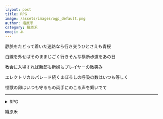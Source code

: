 ```yaml
---
layout: post
title: RPG
image: /assets/images/ogp_default.png
author: 織原禾
category: 織原禾
emoji: ⛪️
---
```


<div class="tanka-area"><div class="tanka">
<p>静脈をたどって着いた迷路なら行き交うひとさえも青桜</p>
<p>白線を外せばそのままじごく行きそんな横断歩道をあの日</p>
<p>教会に入場すれば新郎も新婦もプレイヤーの微笑み</p>
<p>エレクトリカルパレード続くまぼろしの呼吸の数はいつも等しく</p>
<p>怪獣の卵はいつも守るもの両手にのこる声を繋いでて</p></div></div>

---

<details><summary>RPG</summary>
静脈をたどって着いた迷路なら行き交うひとさえも青桜<br/>
白線を外せばそのままじごく行きそんな横断歩道をあの日<br/>
教会に入場すれば新郎も新婦もプレイヤーの微笑み<br/>
エレクトリカルパレード続くまぼろしの呼吸の数はいつも等しく<br/>
怪獣の卵はいつも守るもの両手にのこる声を繋いでて<br/>
</details>

織原禾
